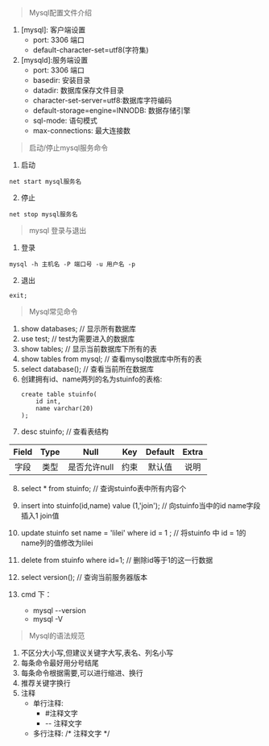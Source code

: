 > Mysql配置文件介绍
1. \[mysql]: 客户端设置
    + port: 3306 端口
    + default-character-set=utf8(字符集)
2. \[mysqld]:服务端设置
    + port: 3306 端口
    + basedir: 安装目录
    + datadir: 数据库保存文件目录
    + character-set-server=utf8:数据库字符编码
    + default-storage=engine=INNODB: 数据存储引擎
    + sql-mode: 语句模式
    + max-connections: 最大连接数
> 启动/停止mysql服务命令
1. 启动
```shell
net start mysql服务名
```
2. 停止
```shell
net stop mysql服务名
```

> mysql 登录与退出
1. 登录
```shell
mysql -h 主机名 -P 端口号 -u 用户名 -p
```
2. 退出
```shell
exit;
```

> Mysql常见命令
1. show databases; // 显示所有数据库
2. use test; // test为需要进入的数据库
3. show tables; // 显示当前数据库下所有的表
4. show tables from mysql; // 查看mysql数据库中所有的表
5. select database(); // 查看当前所在数据库
6. 创建拥有id、name两列的名为stuinfo的表格:
    ```shell
    create table stuinfo(
        id int,
        name varchar(20)
    );
    ```
7. desc stuinfo; // 查看表结构

|Field|Type|Null|Key|Default|Extra|
|:---:|:---:|:---:|:---:|:---:|:---:|
|字段|类型|是否允许null|约束|默认值|说明|

8. select * from stuinfo; // 查询stuinfo表中所有内容个

9. insert into stuinfo(id,name) value (1,'join'); // 向stuinfo当中的id name字段插入1 join值

10. update stuinfo set name = 'lilei' where id = 1 ; // 将stuinfo 中 id = 1的name列的值修改为lilei

11. delete from stuinfo where id=1; // 删除id等于1的这一行数据

12. select version(); // 查询当前服务器版本

13. cmd 下：
    - mysql --version
    - mysql -V
> Mysql的语法规范
1. 不区分大小写,但建议关键字大写,表名、列名小写
2. 每条命令最好用分号结尾
3. 每条命令根据需要,可以进行缩进、换行
4. 推荐关键字换行
5. 注释
    - 单行注释: 
        - #注释文字
        - -- 注释文字
    - 多行注释: /* 注释文字 */
